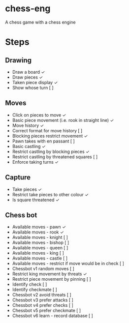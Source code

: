 # chess-eng
A chess game with a chess engine

# Steps
## Drawing
* Draw a board &check;
* Draw pieces &check;
* Taken piece display &check;
* Show whose turn [ ]

## Moves
* Click on pieces to move &check;
* Basic piece movement (i.e. rook in straight line) &check;
* Move history &check;
* Correct format for move history [ ]
* Blocking pieces restrict movement &check;
* Pawn takes with en passant [ ]
* Basic castling &check;
* Restrict castling by blocking pieces &check;
* Restrict castling by threatened squares [ ]
* Enforce taking turns &check;

## Capture
* Take pieces &check;
* Restrict take pieces to other colour &check;
* Is square threatened &check;

## Chess bot
* Available moves - pawn &check;
* Available moves - rook &check;
* Available moves - knight [ ]
* Available moves - bishop [ ]
* Available moves - queen [ ]
* Available moves - king [ ]
* Available moves - castle [ ]
* Available moves - restrict if move would be in check [ ]
* Chessbot v1 random moves [ ]
* Restrict king movement by threats &check;
* Restrict piece movement by pinning [ ]
* Identify check [ ]
* Identify checkmate [ ]
* Chessbot v2 avoid threats [ ]
* Chessbot v3 prefer attacks [ ]
* Chessbot v4 prefer checks [ ]
* Chessbot v5 prefer checkmate [ ]
* Chessbot v6 learn - record database [ ]
